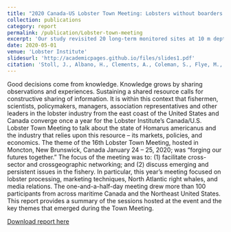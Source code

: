 ```yaml
---
title: "2020 Canada-US Lobster Town Meeting: Lobsters without boarders: Forging our futures together"
collection: publications
category: report
permalink: /publication/Lobster-town-meeting
excerpt: 'Our study revisited 20 long-term monitored sites at 10 m depth along more than 320 km of the Gulf of Maine. Surprisingly, we recorded fundamental changes in lobster abundance, habitat use...'
date: 2020-05-01
venue: 'Lobster Institute'
slidesurl: 'http://academicpages.github.io/files/slides1.pdf'
citation: 'Stoll, J., Albano, H., Clements, A., Coleman, S., Flye, M., Isherwood, J., Jarrett, R., Leeman, C., Liberman, K., Ober, C., Orminski, N., & Risley, S. (2020). 2020 Canada-US Lobster Town Meeting: Lobsters without boarders: Forging our futures together. (pp. 1–17) [Proceedings Report]. Lobster Institute.'
---
```


Good decisions come from knowledge.  Knowledge grows by sharing observations and  experiences. Sustaining a shared resource calls  for constructive sharing of information. It is  within this context that fishermen, scientists,  policymakers, managers, association  representatives and other leaders in the lobster  industry from the east coast of the United  States and Canada converge once a year for  the Lobster Institute’s Canada/U.S. Lobster  Town Meeting to talk about the state of  Homarus americanus and the industry that  relies upon this resource – its markets,  policies, and economics.  The theme of the 16th Lobster Town Meeting,  hosted in Moncton, New Brunswick, Canada  January 24 – 25, 2020; was “forging our  futures together.” The focus of the meeting  was to: (1) facilitate cross-sector and crossgeographic networking; and (2) discuss  emerging and persistent issues in the fishery.  In particular, this year’s meeting focused on  lobster processing, marketing techniques,  North Atlantic right whales, and media  relations.  The one-and-a-half-day meeting drew more  than 100 participants from across maritime  Canada and the Northeast United States. This  report provides a summary of the sessions  hosted at the event and the key themes that  emerged during the Town Meeting.

[Download report here](http://r-jarrett.github.io/files/2020-Canada-US-Lobster-Town-Meeting.pdf)

